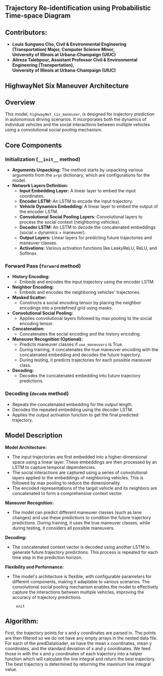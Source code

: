 ## Trajectory Re-identification using Probabilistic Time-space Diagram

## Contributors:
- **Louis Sungwoo Cho, Civil & Environmental Engineering (Transportation) Major, Computer Science Minor, </br> University of Illinois at Urbana-Champaign (UIUC)**
- **Alireza Talebpour, Assistant Professor Civil & Environmental Engineering (Transportation), </br> University of Illinois at Urbana-Champaign (UIUC)**

 
## HighwayNet Six Maneuver Architecture

## Overview
This model, `highwayNet_six_maneuver`, is designed for trajectory prediction in autonomous driving scenarios. It incorporates both the dynamics of individual vehicles and the social interactions between multiple vehicles using a convolutional social pooling mechanism.

## Core Components

### Initialization (`__init__` method)
- **Arguments Unpacking:** The method starts by unpacking various arguments from the `args` dictionary, which are configurations for the model.
- **Network Layers Definition:**
  - **Input Embedding Layer:** A linear layer to embed the input coordinates.
  - **Encoder LSTM:** An LSTM to encode the input trajectory.
  - **Vehicle Dynamics Embedding:** A linear layer to embed the output of the encoder LSTM.
  - **Convolutional Social Pooling Layers:** Convolutional layers to process the social context (neighboring vehicles).
  - **Decoder LSTM:** An LSTM to decode the concatenated embeddings (social + dynamics + maneuver).
  - **Output Layers:** Linear layers for predicting future trajectories and maneuver classes.
  - **Activations:** Various activation functions like LeakyReLU, ReLU, and Softmax.

### Forward Pass (`forward` method)
- **History Encoding:**
  - Embeds and encodes the input trajectory using the encoder LSTM.
- **Neighbor Encoding:**
  - Embeds and encodes the neighboring vehicles' trajectories.
- **Masked Scatter:**
  - Constructs a social encoding tensor by placing the neighbor encodings into a predefined grid using masks.
- **Convolutional Social Pooling:**
  - Applies convolutional layers followed by max pooling to the social encoding tensor.
- **Concatenation:**
  - Concatenates the social encoding and the history encoding.
- **Maneuver Recognition (Optional):**
  - Predicts maneuver classes if `use_maneuvers` is True.
  - During training, it concatenates the true maneuver encoding with the concatenated embedding and decodes the future trajectory.
  - During testing, it predicts trajectories for each possible maneuver class.
- **Decoding:**
  - Decodes the concatenated embedding into future trajectory predictions.

### Decoding (`decode` method)
- Repeats the concatenated embedding for the output length.
- Decodes the repeated embedding using the decoder LSTM.
- Applies the output activation function to get the final predicted trajectory.

## Model Description

**Model Architecture:**
- The input trajectories are first embedded into a higher-dimensional space using a linear layer. These embeddings are then processed by an LSTM to capture temporal dependencies.
- The social interactions are captured using a series of convolutional layers applied to the embeddings of neighboring vehicles. This is followed by max pooling to reduce the dimensionality.
- The encoded representations of the target vehicle and its neighbors are concatenated to form a comprehensive context vector.

**Maneuver Recognition:**
- The model can predict different maneuver classes (such as lane changes) and use these predictions to condition the future trajectory predictions. During training, it uses the true maneuver classes, while during testing, it considers all possible maneuvers.

**Decoding:**
- The concatenated context vector is decoded using another LSTM to generate future trajectory predictions. This process is repeated for each time step in the prediction horizon.

**Flexibility and Performance:**
- The model's architecture is flexible, with configurable parameters for different components, making it adaptable to various scenarios. The convolutional social pooling mechanism enables the model to effectively capture the interactions between multiple vehicles, improving the accuracy of trajectory predictions.


<!--- 
## HAL Cluster Notes:

                  File Name: Trajectory_Prediction.py

## NOTES For Louis Sungwoo Cho NCAS HAL Cluster:
**[Reference Video Link](https://www.youtube.com/watch?v=l1dV25xwo0o&list=PLO8UWE9gZTlCtkZbWtEcKgxYVVLIvN2IS&index=1)**


         
We are using CEE497 conda environment and go here for more **[reference](https://wiki.ncsa.illinois.edu/display/ISL20/HAL+cluster)**
Make sure to upload the files to the cluster if you have made any changes.

We need to: 

         conda install -c "conda-forge/label/cf202003" libopenblas
         
To connect to NCSA Hal Cluster: 

         ssh louissc2@hal.ncsa.illinois.edu
         
Type in Password & Enter the Authentication code:

         module load opence
         conda activate CEE497
         
To save: If you're using vim, you can press ESC, then type :wq and press Enter.

        ./demo.swb
        Type the following:
        #!/bin/bash 
        #SBATCH --job-name="louis_trajectory"
        #SBATCH --output="louis_trajectory.out"
        #SBATCH --partition=gpux1
        #SBATCH --time=2
        #SBATCH --reservation=louissc2

        module load wmlce

        hostname 

        ./demo2.swb
        Type the following: 
        #!/bin/bash 
        #SBATCH --job-name="louis_trajectory"
        #SBATCH --output="louis_trajectory.out"
        #SBATCH --partition=gpu
        #SBATCH --time=2

        module load wmlce

        hostname 


        Run the batch 
        swbatch ./demo.swb

        Check Status 
        squeue -u louissc2

        Launch VIM
        vim ./demo.s
        Quit: :q!
## Run GPU on HAL Cluster:
         swqueue (GPUs and the queue of users)
         squeue (List of currently running clusters)   
         sinfo
         swrun -p gpux1 
         module load wmlce
         swrun -p gpux1 -r louissc2
         
## Exit the terminal:
-->
         exit 

## Algorithm:
First, the trajectory points for x and y coordinates are parsed in. The points are then filtered so we do not have any empty arrays in the nested data file. For each of the predDataloader, se have the mean x coordinates, mean y coordinates, and the standard deviation of x and y coordinates. We feed those in with the x and y coordinates of each trajectory into a helper function which will calculate the line integral and return the best trajectory. The best trajectory is determined by returning the maximum line integral value. 
